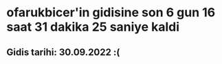 # ofarukbicer'in gidisine son 6 gun 16 saat 31 dakika 25 saniye kaldi

## Gidis tarihi: 30.09.2022 :(